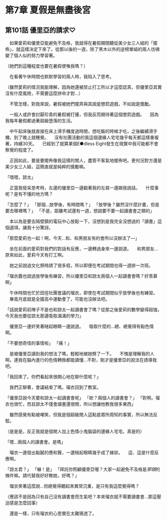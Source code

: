 # 第7章 夏假是無盡後宮

## 第101話 優里亞的請求♡

　如果愛莉和優里亞能避免不及格，我就得在暑假期間聽從美少女三人組的「擺佈」，就這樣決定下來了。從那以後的一週，除了黑木以外的逆榜單組的兩人彷彿變了個人似的努力學習著。

（她們到這種程度也要在暑假使喚我嗎？）

　在看著午休時間也默默學習的兩人時，我陷入了思考。

（雖然愛莉的情況我能理解，因為她還被禁止打工所以才這麼認真，但優里亞其實沒有什麼風險，不需要這麼拼命才對...）

　不管怎樣，對我來說，暑假被她們擺弄與其說是懲罰遊戲，不如說是獎勵。

　一般人或許會討厭珍貴的暑假被打擾，但我反而期待著這個懲罰遊戲。
　因為我每年暑假都過著超級墮落的生活。

　中午起床後就直接在床上滑手機度過時間，想吃飯的時候才吃，之後繼續滑手機，到了晚上就睡覺。
　沒有社團活動的我這個邊緣人宅宅幾乎每天都這樣重複著，持續30天。
　已經到了就算某個E●dless Eight發生在現實中我可能都不會察覺的程度了。

　正因如此，要是要擺佈像我這樣的閒人，盡管不客氣地擺佈吧。更何況對方還是美少女三人組，這簡直就是純粹的獎勵嘛。

「喂喂，諒太」

　正當我發呆思考時，左邊的優里亞一邊戳著我的左肩一邊跟我說話。
　什麼事呢？是有不懂的地方嗎？

「怎麼了？」
「那個...放學後，有時間嗎？」
「放學後？雖然沒什麼計畫，但是要去哪裡嗎？」
「不是，距離考試還有一週，想說要不要一起讀書會之類的」

　本以為是要去隔壁鎮的電玩中心放鬆一下，沒想到是我完全沒想過的「讀書」這個選項，讓我十分驚訝。

「那麼愛莉也一起！啊，今天...和、和男朋友有約會所以沒辦法了—」

　坐在前面的愛莉對我們的對話有反應，一邊轉過身來一邊說道。
　和男朋友...原來如此，愛莉今天有打工啊。

　她之前說過文化祭時請了很多假，所以即便在考試期間也得一週排一次班。

「瑠衣醬也說過放學後有練習，所以優里亞和諒太兩個人一起讀書會嗎？好羨慕啊」

　午休時間也忙於田徑社團會議的瑠衣，即使在考試期間似乎放學後也有練習。
　畢竟月底就是全國高中運動會了，可能也沒辦法吧。

「話說愛莉前陣子不是也和諒太一起讀書會了嗎？從那之後愛莉的數學變得超強，今天我也要從諒太那邊吸取滿滿的學力」

　優里亞一邊奸笑著瞇起眼睛一邊說道。
　吸取什麼的...總、總覺得有點色情啊。

「不要想奇怪的事情啦」
「痛！」

　是被優里亞讀到我的想法了嗎，輕輕地被她劈了一下。
　不愧是理解我的人啊。連我在腦內進行的色情轉換都能讀懂...不對，剛才是優里亞的說法在誘導我吧。

「我回來了。你們看起來很開心地在聊什麼呢？」

　我們正聊著，會議結束了嗎，瑠衣回到了教室。

「優里亞說今天要和諒太一起讀書會呢」
「欸？兩個人的讀書會？」
「對啊。瑠衣也很忙，而且諒太不僅會讀書還很閒，所以想讓他教我很多東西」

　雖然感覺有點被嘲笑，但我是個超級閒人這點是眾所周知的事實，所以無法反駁。

（是是是，反正我就是個閒人加上色情小鬼腦袋的邊緣人宅宅。真是的）

「嗯...兩個人的讀書會。是嗎」

　瑠衣一邊發出黏膩的應和聲，一邊瞇起眼睛幾乎成了線狀。
　這、這是什麼反應啊。

「諒太君？」
「嚇！是」
「拜託你照顧優里亞喔？大家一起避免不及格是*那個*的條件嘛。請代替我好好教她，好嗎？」

　瑠衣笑著這麼說...但總覺得聽起來異常沉重，是只有我這麼覺得嗎？

（應該不是因為只有自己沒有讀書會而生氣吧？本來瑠衣就不需要讀書會...那這壓迫感是怎麼回事）

　還是一樣，只有瑠衣的心思實在太難猜透了。